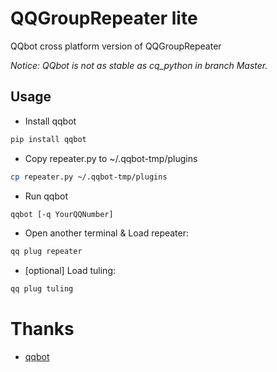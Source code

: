 # QQGroupRepeater lite

QQbot cross platform version of QQGroupRepeater

*Notice: QQbot is not as stable as cq_python in branch Master.*

## Usage

- Install qqbot

```bash
pip install qqbot
```

- Copy repeater.py to ~/.qqbot-tmp/plugins

```bash
cp repeater.py ~/.qqbot-tmp/plugins
```

- Run qqbot

```Bash
qqbot [-q YourQQNumber]
```

- Open another terminal & Load repeater:

```bash
qq plug repeater
```

- \[optional\] Load tuling:

```bash
qq plug tuling
```

# Thanks

- [qqbot](https://github.com/pandolia/qqbot)
